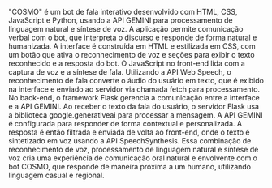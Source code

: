 "COSMO" é um bot de fala interativo desenvolvido com HTML, CSS, JavaScript e Python, usando a API GEMINI para processamento de linguagem natural e síntese de voz. A aplicação permite comunicação verbal com o bot, que interpreta o discurso e responde de forma natural e humanizada. A interface é construída em HTML e estilizada em CSS, com um botão que ativa o reconhecimento de voz e seções para exibir o texto reconhecido e a resposta do bot. O JavaScript no front-end lida com a captura de voz e a síntese de fala. Utilizando a API Web Speech, o reconhecimento de fala converte o áudio do usuário em texto, que é exibido na interface e enviado ao servidor via chamada fetch para processamento. No back-end, o framework Flask gerencia a comunicação entre a interface e a API GEMINI. Ao receber o texto da fala do usuário, o servidor Flask usa a biblioteca google.generativeai para processar a mensagem. A API GEMINI é configurada para responder de forma contextual e personalizada. A resposta é então filtrada e enviada de volta ao front-end, onde o texto é sintetizado em voz usando a API SpeechSynthesis. Essa combinação de reconhecimento de voz, processamento de linguagem natural e síntese de voz cria uma experiência de comunicação oral natural e envolvente com o bot COSMO, que responde de maneira próxima a um humano, utilizando linguagem casual e regional.